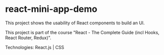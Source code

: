 # react-mini-app-demo

This project shows the usability of React components to build an UI.

This project is part of the course "React - The Complete Guide (incl Hooks, React Router, Redux)".

Technologies: React.js | CSS
